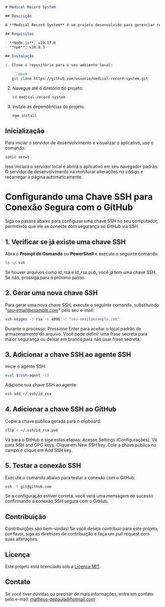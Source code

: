 ```markdown
# Medical Record System

## Descrição

O **Medical Record System** é um projeto desenvolvido para gerenciar registros médicos de forma eficiente e segura. O sistema permite a entrada, atualização e visualização de dados médicos, utilizando as tecnologias mais recentes para garantir uma experiência de usuário otimizada e confiável.

## Requisitos

- **Node.js**: v20.17.0
- **npm**: v10.8.3

## Instalação

1. Clone o repositório para o seu ambiente local:

   ```bash
   git clone https://github.com/usuario/medical-record-system.git
   ```

2. Navegue até o diretório do projeto:

   ```bash
   cd medical-record-system
   ```

3. Instale as dependências do projeto:

   ```bash
   npm install
   ```

## Inicialização

Para iniciar o servidor de desenvolvimento e visualizar o aplicativo, use o comando:

```bash
ionic serve
```

Isso iniciará o servidor local e abrirá o aplicativo em seu navegador padrão. O servidor de desenvolvimento irá monitorar alterações no código e recarregar a página automaticamente.

# Configurando uma Chave SSH para Conexão Segura com o GitHub

Siga os passos abaixo para configurar uma chave SSH no seu computador, permitindo que ele se conecte com segurança ao GitHub via SSH.

## 1. Verificar se já existe uma chave SSH

   Abra o **Prompt de Comando** ou **PowerShell** e execute o seguinte comando:

   ```bash
   ls ~/.ssh
   ```
   Se houver arquivos como id_rsa e id_rsa.pub, você já tem uma chave SSH. Se não, prossiga para o próximo passo.

## 2. Gerar uma nova chave SSH
   Para gerar uma nova chave SSH, execute o seguinte comando, substituindo "seu-email@example.com" pelo seu e-mail:

   ```bash
   ssh-keygen -t rsa -b 4096 -C "seu-email@example.com"
   ```
   Durante o processo:
      Pressione Enter para aceitar o local padrão de armazenamento do arquivo.
      Você pode definir uma frase secreta para maior segurança ou deixar em branco para não usar frase secreta.

## 3. Adicionar a chave SSH ao agente SSH

   Inicie o agente SSH:
   ```bash
   eval $(ssh-agent -s)
   ```
   Adicione sua chave SSH ao agente:
   ```bash
   ssh-add ~/.ssh/id_rsa
   ```
## 4. Adicionar a chave SSH ao GitHub

   Copie a chave pública gerada para o clipboard:
   ```bash
   clip < ~/.ssh/id_rsa.pub
   ```
   Vá para o GitHub e siga estas etapas:
      Acesse Settings (Configurações).
      Vá para SSH and GPG keys.
      Clique em New SSH key.
      Cole a chave pública no campo e clique em Add SSH key.

## 5. Testar a conexão SSH
   Execute o comando abaixo para testar a conexão com o GitHub:

   ```bash
   ssh -T git@github.com
   ```
   Se a configuração estiver correta, você verá uma mensagem de sucesso confirmando a conexão SSH segura com o GitHub.

## Contribuição

Contribuições são bem-vindas! Se você deseja contribuir para este projeto, por favor, siga as diretrizes de contribuição e faça um pull request com suas alterações.

## Licença

Este projeto está licenciado sob a [Licença MIT](LICENSE).

## Contato

Se você tiver dúvidas ou precisar de mais informações, entre em contato pelo e-mail: matheus-depaula@hotmail.com
```
